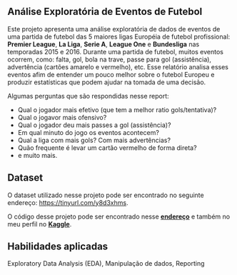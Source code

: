 ## **Análise Exploratória de Eventos de Futebol** 
Este projeto apresenta uma análise exploratória de dados de eventos de uma partida de futebol das 5 maiores ligas Européia de futebol profissional: **Premier League**, **La Liga**, **Serie A**, **League One** e **Bundesliga** nas temporadas 2015 e 2016. Durante uma partida de futebol, muitos eventos ocorrem, como: falta, gol, bola na trave, passe para gol (assistência), advertência (cartões amarelo e vermelho), etc. Esse relatório analisa esses eventos afim de entender um pouco melhor sobre o futebol Europeu e produzir estatísticas que podem ajudar na tomada de uma decisão.

Algumas perguntas que são respondidas nesse report:

- Qual o jogador mais efetivo (que tem a melhor ratio gols/tentativa)?
- Qual o jogavor mais ofensivo?
- Qual o jogador deu mais passes a gol (assistência)?
- Em qual minuto do jogo os eventos acontecem?
- Qual a liga com mais gols? Com mais advertências?
- Quão frequente é levar um cartão vermelho de forma direta?
- e muito mais.

## **Dataset**
O dataset utilizado nesse projeto pode ser encontrado no seguinte endereço: https://tinyurl.com/y8d3xhms.

O código desse projeto pode ser encontrado nesse **[endereço](#)** e também no meu perfil no **[Kaggle](https://tinyurl.com/yb7knhol)**.

## **Habilidades aplicadas**
Exploratory Data Analysis (EDA), Manipulação de dados, Reporting